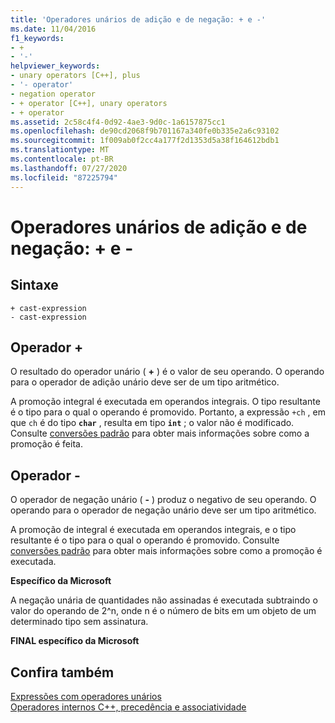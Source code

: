 ```yaml
---
title: 'Operadores unários de adição e de negação: + e -'
ms.date: 11/04/2016
f1_keywords:
- +
- '-'
helpviewer_keywords:
- unary operators [C++], plus
- '- operator'
- negation operator
- + operator [C++], unary operators
- + operator
ms.assetid: 2c58c4f4-0d92-4ae3-9d0c-1a6157875cc1
ms.openlocfilehash: de90cd2068f9b701167a340fe0b335e2a6c93102
ms.sourcegitcommit: 1f009ab0f2cc4a177f2d1353d5a38f164612bdb1
ms.translationtype: MT
ms.contentlocale: pt-BR
ms.lasthandoff: 07/27/2020
ms.locfileid: "87225794"
---
```

# <a name="unary-plus-and-negation-operators--and--"></a>Operadores unários de adição e de negação: + e -

## <a name="syntax"></a>Sintaxe

```
+ cast-expression
- cast-expression
```

## <a name="-operator"></a>Operador +

O resultado do operador unário ( **+** ) é o valor de seu operando. O operando para o operador de adição unário deve ser de um tipo aritmético.

A promoção integral é executada em operandos integrais. O tipo resultante é o tipo para o qual o operando é promovido. Portanto, a expressão `+ch` , em que `ch` é do tipo **`char`** , resulta em tipo **`int`** ; o valor não é modificado. Consulte [conversões padrão](standard-conversions.md) para obter mais informações sobre como a promoção é feita.

## <a name="--operator"></a>Operador -

O operador de negação unário ( **-** ) produz o negativo de seu operando. O operando para o operador de negação unário deve ser um tipo aritmético.

A promoção de integral é executada em operandos integrais, e o tipo resultante é o tipo para o qual o operando é promovido. Consulte [conversões padrão](standard-conversions.md) para obter mais informações sobre como a promoção é executada.

**Específico da Microsoft**

A negação unária de quantidades não assinadas é executada subtraindo o valor do operando de 2^n, onde n é o número de bits em um objeto de um determinado tipo sem assinatura.

**FINAL específico da Microsoft**

## <a name="see-also"></a>Confira também

[Expressões com operadores unários](../cpp/expressions-with-unary-operators.md)<br/>
[Operadores internos C++, precedência e associatividade](../cpp/cpp-built-in-operators-precedence-and-associativity.md)
